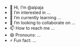 - 👋 Hi, I’m @aipaja
- 👀 I’m interested in ...
- 🌱 I’m currently learning ...
- 💞️ I’m looking to collaborate on ...
- 📫 How to reach me ...
- 😄 Pronouns: ...
- ⚡ Fun fact: ...

<!---
aipaja/aipaja is a ✨ special ✨ repository because its `README.md` (this file) appears on your GitHub profile.
You can click the Preview link to take a look at your changes.
--->

